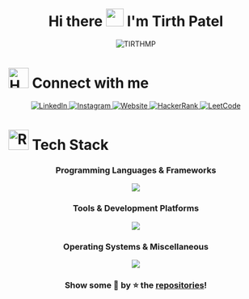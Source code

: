 <h1 align="center">Hi there <img src="https://raw.githubusercontent.com/aemmadi/aemmadi/master/wave.gif" width="35px"> I'm Tirth Patel</h1>

<p  align="center">  <img  src="https://komarev.com/ghpvc/?username=TIRTHMP&label=Profile%20views&color=0e75b6&style=flat"  alt="TIRTHMP"  />  </p>



# <img src="https://user-images.githubusercontent.com/74038190/216112957-034e1f8b-5468-4857-8512-9cd2bac35bb6.png" alt="Handshake" width="40" /> Connect with me 

<p align="center">
  <a href="https://www.linkedin.com/in/tirth-p-b46aab32a/" target="_blank" rel="noopener noreferrer">
    <img src="https://img.shields.io/badge/-Tirth%20Patel-blue?style=for-the-badge&logo=linkedin&logoColor=white" alt="LinkedIn">
  </a>
  <a href="https://www.instagram.com/tirth._2310/" target="_blank" rel="noopener noreferrer">
    <img src="https://img.shields.io/badge/-tirth._2310-E4405F?style=for-the-badge&logo=instagram&logoColor=white" alt="Instagram">
  </a>
  <a href="https://meet244.github.io/TIRTHMP/" target="_blank" rel="noopener noreferrer">
    <img src="https://img.shields.io/badge/-Tirth%20Patel-DB4437?style=for-the-badge&logo=github&logoColor=white" alt="Website">
  </a>

   <a href="https://mail.google.com/mail/u/0/#inbox" target="_blank" rel="noopener noreferrer">
    <img src="https://img.shields.io/badge/-Gmail-2EC866?style=for-the-badge&logo=Gmail&logoColor=white" alt="HackerRank">
  </a>
  <a href="https://leetcode.com/u/VJex5vhUSi/" target="_blank" rel="noopener noreferrer">
    <img src="https://img.shields.io/badge/-Tirth%20Patel-FFA116?style=for-the-badge&logo=LeetCode&logoColor=black" alt="LeetCode">
  </a>

</p>

# <img src="https://github.com/user-attachments/assets/9e7f5888-ec3c-491f-9ebc-cedefd62b6ea" alt="Robot" width="40" /> Tech Stack

<div align="center">
  <h3>Programming Languages & Frameworks</h3>
  <img src="https://skillicons.dev/icons?i=css,c,html,java,python" /><br />

  <h3>Tools & Development Platforms</h3>
  <img src="https://skillicons.dev/icons?i=github,git,vscode" /><br />

  <h3>Operating Systems & Miscellaneous</h3>
  <img src="https://skillicons.dev/icons?i=figma,replit,canva" />
</div>

<h3 align="center">Show some 💖 by ⭐ the <a href="https://github.com/TIRTHMP?tab=repositories">repositories</a>!</h3>



